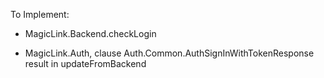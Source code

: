 To Implement:

- MagicLink.Backend.checkLogin

- MagicLink.Auth, clause Auth.Common.AuthSignInWithTokenResponse result in 
  updateFromBackend